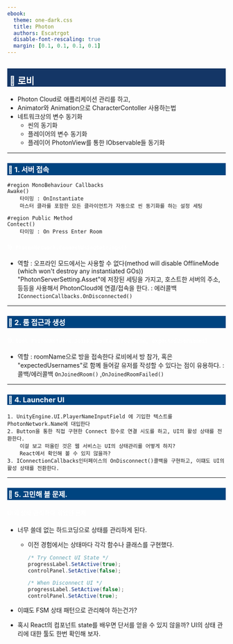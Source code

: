 ```yaml
---
ebook:
  theme: one-dark.css
  title: Photon
  authors: Escatrgot
  disable-font-rescaling: true
  margin: [0.1, 0.1, 0.1, 0.1]
---
```

<style>
        h2:not(.tit) { border-top: 12px solid #143666; border-left: 5px solid #143666; border-right: 5px solid #143666; background-color: #143666; color: #FFF !important; font-weight: bold;}

    h3:not(.tit) { border-top: 3px solid #004480; border: 2px solid #004480; background-color: #004480; color: #FFF !important;}


    h4:not(.tit) { font-weight: bold; color: #FFF !important; }

    summary { cursor:pointer; font-weight:bold; color : #0F0 !important;}

    .red{color: #d93d3d;}
    .darkred{color: #470909;}
    .orange{color: #cf6d1d;}
    .yellow{color: #DD3;}
    .green{color: #25ba00;}
    .blue{color: #169ae0;}
    .pink{color: #d10fd1;}
    .dim{color : #666666;}
    .lime{color : #addb40;}
    
    .container {
        display : flex; 
        flex-direction:row;
        align-items:center;
    }
    .item {
        margin-right:2%;
    }

    @media screen and (min-width:1001px){
        .container {
            width: 90%;
            flex-wrap : nowrap;
            justify-content:center;
        }
    }
    
    @media screen and (max-width:1000px){
        .container {
            width: 98%;
            flex-wrap : nowrap;
            justify-content:center;
        }
    }
    
    @media screen and (max-width:799px){
        .container {
            justify-content:left;
            flex-wrap : wrap;
        }
    }

</style>

## 🔄 로비

* Photon Cloud로 애플리케이션 관리를 하고,
* Animator와 Animation으로 CharacterContoller 사용하는법
* 네트워크상의 변수 동기화
  * 씬의 동기화
  * 플레이어의 변수 동기화 
  * 플레이어 PhotonView를 통한 IObservable들 동기화

---

### 📄 1. 서버 접속

```
#region MonoBehaviour Callbacks
Awake() 
    타이밍 : OnInstantiate
    마스터 클라를 포함한 모든 클라이언트가 자동으로 씬 동기화를 하는 설정 세팅

#region Public Method
Contect() 
    타이밍 : On Press Enter Room 
```

#### 1). `PhotonNetwork.ConnectUsingSettings()`

* 역할
  : 오프라인 모드에서는 사용할 수 없다(method will disable OfflineMode (which won't destroy any instantiated GOs))
  "PhotonServerSetting.Asset"에 저장된 세팅을 가지고, 호스트한 서버의 주소, 등등을 사용해서 PhotonCloud에 연결/접속을 한다.
  : 에러콜백 `IConnectionCallbacks.OnDisconnected()`

---

### 📄 2. 룸 접근과 생성

#### 1). `bool PhotonNetwork.JoinRandomRoom(roomName, expectedUsernames)`

* 역할 
  : roomName으로 방을 접속한다
    로비에서 방 참가, 혹은 "expectedUsernames"로 함꼐 들어갈 유저를 작성할 수 있다는 점이 유용하다.
  : 콜백/에러콜백 `OnJoinedRoom()` ,`OnJoinedRoomFailed()`

---

### 📄 4. Launcher UI 

```
1. UnityEngine.UI.PlayerNameInputField 에 기입한 텍스트를 PhotonNetwork.Name에 대입한다
2. Button을 통한 직접 구현한 Connect 함수로 연결 시도를 하고, UI의 활성 상태를 전환한다.
    이걸 보고 떠올린 것은 웹 서비스는 UI의 상태관리를 어떻게 하지?
    React에서 확인해 볼 수 있지 않을까?
3. IConnectionCallbacks인터페이스의 OnDisconnect()콜백을 구현하고, 이떄도 UI의 활성 상태를 전환한다.
```

---

### 📄 5. 고민해 볼 문제.

#### UI의 상태 관리하다 겪었던 문제

* 너무 쓸데 없는 하드코딩으로 상태를 관리하게 된다.
  * 이전 경험에서는 상태마다 각각 함수나 클래스를 구현했다.
    ```cs
    /* Try Connect UI State */
    progressLabel.SetActive(true);
    controlPanel.SetActive(false);

    /* When Disconnect UI */
    progressLabel.SetActive(false);
    controlPanel.SetActive(true);
    ```
* 이떄도 FSM 상태 패턴으로 관리해야 하는건가?

* 혹시 React의 컴포넌트 state를 배우면 단서를 얻을 수 있지 않을까?
  UI의 상태 관리에 대한 툴도 한번 확인해 보자.
